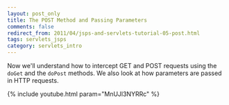 ```yaml
---           
layout: post_only
title: The POST Method and Passing Parameters
comments: false
redirect_from: 2011/04/jsps-and-servlets-tutorial-05-post.html
tags: servlets_jsps
category: servlets_intro
---
```


Now we'll understand how to intercept GET and POST requests using the `doGet` and the `doPost` methods. We also look at how parameters are passed in HTTP requests.

{% include youtube.html param="MnUJl3NYRRc" %}
